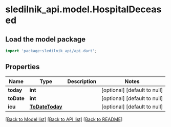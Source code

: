# sledilnik_api.model.HospitalDeceased

## Load the model package
```dart
import 'package:sledilnik_api/api.dart';
```

## Properties
Name | Type | Description | Notes
------------ | ------------- | ------------- | -------------
**today** | **int** |  | [optional] [default to null]
**toDate** | **int** |  | [optional] [default to null]
**icu** | [**ToDateToday**](ToDateToday.md) |  | [optional] [default to null]

[[Back to Model list]](../README.md#documentation-for-models) [[Back to API list]](../README.md#documentation-for-api-endpoints) [[Back to README]](../README.md)


